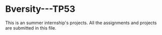 # Bversity---TP53
This is an summer internship's projects.
All the assignments and projects are submitted in this file.

